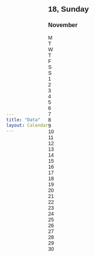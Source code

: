 ```yaml
---
title: "Data"
layout: Calendar
---
```


<!DOCTYPE html>
<html lang="">
  <head>
    <meta charset="utf-8">
    <title>.</title>
  </head>
 <style>
body {
  position: relative;
  display: flex;
  justify-content: center;
  align-items: center;
  height: 100vh;
  font-family: 'Poppins', sans-serif;
  background: url("https://images.unsplash.com/photo-1516912481808-3406841bd33c?ixlib=rb-0.3.5&q=85&fm=jpg&crop=entropy&cs=srgb&ixid=eyJhcHBfaWQiOjE0NTg5fQ&s=183f2924ba5a8429441804609b2d4f61") no-repeat center / cover;

  &::before {
    content: "";
    position: absolute;
    top: 0;
    left: 0;
    bottom: 0;
    right: 0;
    background: inherit;
    filter: blur(10px);
  }
}

.calendar {
  position: relative;
  width: 300px;
  background-color: #fff;
  box-sizing: border-box;
  box-shadow: 0 5px 50px rgba(#000, 0.5);
  border-radius: 8px;
  overflow: hidden;
}

.calendar__picture {
  position: relative;
  height: 200px;
  padding: 20px;
  color: #fff;
  background: #262626 url("https://images.unsplash.com/photo-1516912481808-3406841bd33c?ixlib=rb-0.3.5&q=85&fm=jpg&crop=entropy&cs=srgb&ixid=eyJhcHBfaWQiOjE0NTg5fQ&s=183f2924ba5a8429441804609b2d4f61") no-repeat center / cover;
  text-shadow: 0 2px 2px rgba(#000, 0.2);
  box-sizing: border-box;

  &::before {
    content: "";
    left: 0;
    right: 0;
    top: 0;
    bottom: 0;
    position: absolute;
    background: linear-gradient(to top, rgba(#000, 0.25), rgba(#000, 0.1));
  }

  h2 {
    margin: 0;
  }

  h3 {
    margin: 0;
    font-weight: 500;
  }
}

.calendar__date {
  padding: 20px;
  display: grid;
  grid-template-columns: repeat(auto-fit, minmax(25px, 1fr));
  grid-gap: 10px;
  box-sizing: border-box;
}

.calendar__day {
  display: flex;
  align-items: center;
  justify-content: center;
  height: 25px;
  font-weight: 600;
  color: #262626;

  &:nth-child(7) {
    color: #ff685d;
  }
}

.calendar__number {
  display: flex;
  align-items: center;
  justify-content: center;
  height: 25px;
  color: #262626;

  &:nth-child(7n) {
    color: #ff685d;
    font-weight: 700;
  }

  &--current,
  &:hover {
    background-color: #009688;
    color: #fff !important;
    font-weight: 700;
    cursor: pointer;
  }
}
 </style>

 <div class="calendar">
  <div class="calendar__picture">
    <h2>18, Sunday</h2>
    <h3>November</h3>
  </div>
  <div class="calendar__date">
    <div class="calendar__day">M</div>
    <div class="calendar__day">T</div>
    <div class="calendar__day">W</div>
    <div class="calendar__day">T</div>
    <div class="calendar__day">F</div>
    <div class="calendar__day">S</div>
    <div class="calendar__day">S</div>
    <div class="calendar__number"></div>
    <div class="calendar__number"></div>
    <div class="calendar__number"></div>
    <div class="calendar__number">1</div>
    <div class="calendar__number">2</div>
    <div class="calendar__number">3</div>
    <div class="calendar__number">4</div>
    <div class="calendar__number">5</div>
    <div class="calendar__number">6</div>
    <div class="calendar__number">7</div>
    <div class="calendar__number">8</div>
    <div class="calendar__number">9</div>
    <div class="calendar__number">10</div>
    <div class="calendar__number">11</div>
    <div class="calendar__number">12</div>
    <div class="calendar__number">13</div>
    <div class="calendar__number">14</div>
    <div class="calendar__number">15</div>
    <div class="calendar__number">16</div>
    <div class="calendar__number">17</div>
    <div class="calendar__number calendar__number--current">18</div>
    <div class="calendar__number">19</div>
    <div class="calendar__number">20</div>
    <div class="calendar__number">21</div>
    <div class="calendar__number">22</div>
    <div class="calendar__number">23</div>
    <div class="calendar__number">24</div>
    <div class="calendar__number">25</div>
    <div class="calendar__number">26</div>
    <div class="calendar__number">27</div>
    <div class="calendar__number">28</div>
    <div class="calendar__number">29</div>
    <div class="calendar__number">30</div>
  </div>
</div>


  <body>
    <header></header>
    <main></main>
    <footer></footer>
  </body>
</html>
